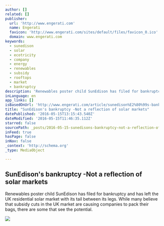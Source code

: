 ```yaml
---
author: []
related: []
publisher:
  url: 'http://www.engerati.com'
  name: Engerati
  favicon: 'http://www.engerati.com/sites/default/files/favicon_0.ico'
  domain: www.engerati.com
keywords:
  - sunedison
  - solar
  - ecotricity
  - company
  - energy
  - renewables
  - subsidy
  - rooftops
  - market
  - bankruptcy
description: 'Renewables poster child SunEdison has filed for bankruptcy and has left the UK residential solar market with its tail between its legs. While many believe that subsidy cuts in the UK market are causing companies to pack their bags, there are some that see the potential.'
inLanguage: en
app_links: []
isBasedOnUrl: 'http://www.engerati.com/article/sunedison%E2%80%99s-bankruptcy-%E2%80%93not-reflection-solar-markets'
title: "SunEdison's bankruptcy -Not a reflection of solar markets"
datePublished: '2016-05-15T13:15:43.540Z'
dateModified: '2016-05-15T11:46:35.112Z'
starred: false
sourcePath: _posts/2016-05-15-sunedisons-bankruptcy-not-a-reflection-of-solar-markets.md
inFeed: true
hasPage: false
inNav: false
_context: 'http://schema.org'
_type: MediaObject

---
```

<article style=""><h1>SunEdison's bankruptcy -Not a reflection of solar markets</h1><p>Renewables poster child SunEdison has filed for bankruptcy and has left the UK residential solar market with its tail between its legs. While many believe that subsidy cuts in the UK market are causing companies to pack their bags, there are some that see the potential.</p><img src="http://www.engerati.com/sites/default/files/styles/250px_width/public/corplogos/GlassPoint%20logo.jpg?itok=9v6IlPbA" /></article>
